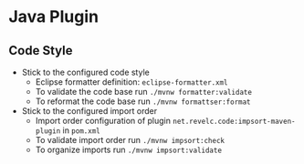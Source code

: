 # Java Plugin

## Code Style

- Stick to the configured code style
  - Eclipse formatter definition: `eclipse-formatter.xml`
  - To validate the code base run `./mvnw formatter:validate`
  - To reformat the code base run `./mvnw formattser:format`
- Stick to the configured import order
  - Import order configuration of plugin `net.revelc.code:impsort-maven-plugin` in `pom.xml`
  - To validate import order run `./mvnw impsort:check`
  - To organize imports run `./mvnw impsort:validate`
